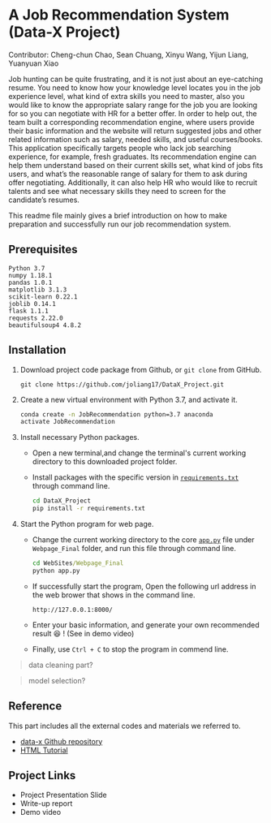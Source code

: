 # A Job Recommendation System (Data-X Project)

Contributor: Cheng-chun Chao, Sean Chuang, Xinyu Wang, Yijun Liang, Yuanyuan Xiao

Job hunting can be quite frustrating, and it is not just about an eye-catching resume.  You need to know how your knowledge level locates you in the job experience level, what kind of extra skills you need to master, also you would like to know the appropriate salary range for the job you are looking for so you can negotiate with HR for a better offer. 
In order to help out, the team built a corresponding recommendation engine, where users provide their basic information and the website will return suggested jobs and other related information such as salary, needed skills, and useful courses/books. 
This application specifically targets people who lack job searching experience, for example, fresh graduates. Its recommendation engine can help them understand based on their current skills set, what kind of jobs fits users, and what’s the reasonable range of salary for them to ask during offer negotiating. Additionally, it can also help HR who would like to recruit talents and see what necessary skills they need to screen for the candidate’s resumes.


This readme file mainly gives a brief introduction on how to make preparation and successfully run our job recommendation system.

## Prerequisites

```
Python 3.7
numpy 1.18.1
pandas 1.0.1
matplotlib 3.1.3
scikit-learn 0.22.1
joblib 0.14.1
flask 1.1.1
requests 2.22.0
beautifulsoup4 4.8.2
```

## Installation

1. Download project code package from Github, or `git clone` from GitHub.

     ```
     git clone https://github.com/joliang17/DataX_Project.git
     ```

2. Create a new virtual environment with Python 3.7, and activate it.

     ```bat
     conda create -n JobRecommendation python=3.7 anaconda
     activate JobRecommendation
     ```

3. Install necessary Python packages.

    - Open a new terminal,and change the terminal's current working directory to this downloaded project folder.
    - Install packages with the specific version in [`requirements.txt`](requirements.txt) through command line.

        ```bat
        cd DataX_Project
        pip install -r requirements.txt
        ```

4. Start the Python program for web page.
   - Change the current working directory to the core [`app.py`](WebSites/Webpage_Final/app.py) file under `Webpage_Final` folder, and run this file through command line.

        ```bat
        cd WebSites/Webpage_Final
        python app.py
        ```

   - If successfully start the program, Open the following url address in the web brower that shows in the command line.

        ```
        http://127.0.0.1:8000/
        ```

   - Enter your basic information, and generate your own recommended result :laughing: ! (See in demo video)
  
   - Finally, use `Ctrl + C` to stop the program in commend line.

> data cleaning part?

> model selection?

## Reference

This part includes all the external codes and materials we referred to.

- [data-x Github repository](https://github.com/ikhlaqsidhu/data-x)
- [HTML Tutorial](https://www.w3schools.com/html/)

## Project Links

- Project Presentation Slide
- Write-up report
- Demo video
